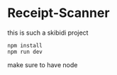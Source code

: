 # Receipt-Scanner

this is such a skibidi project

```
npm install
npm run dev
```

make sure to have node
